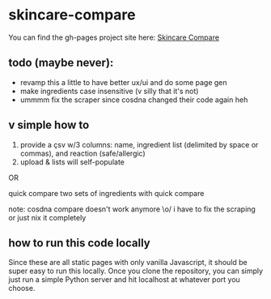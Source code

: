 # skincare-compare
You can find the gh-pages project site here: [Skincare Compare](https://stephanieischang.me/skincare-compare)

## todo (maybe never):

- revamp this a little to have better ux/ui and do some page gen 
- make ingredients case insensitive (v silly that it's not)
- ummmm fix the scraper since cosdna changed their code again heh

## v simple how to 

1. provide a çsv w/3 columns: name, ingredient list (delimited by space or commas), and reaction (safe/allergic)
2. upload & lists will self-populate

OR

quick compare two sets of ingredients with quick compare

note: cosdna compare doesn't work anymore \o/ i have to fix the scraping or just nix it completely 

## how to run this code locally

Since these are all static pages with only vanilla Javascript, it should be super easy to run this locally. Once you clone the repository, you can simply just run a simple Python server and hit localhost at whatever port you choose. 
